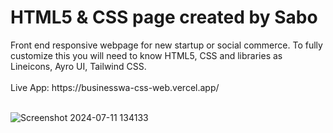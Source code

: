 <h1>HTML5 & CSS page created by Sabo</h1>
Front end responsive webpage for new startup or social commerce. To fully customize this you will need to know HTML5, CSS and libraries as Lineicons, Ayro UI, Tailwind CSS.
<br>
<br>
Live App: https://businesswa-css-web.vercel.app/
<br>
<br>

![Screenshot 2024-07-11 134133](https://github.com/user-attachments/assets/53fc7c41-f846-42b2-a7fc-fc1f7e09dc4e)
